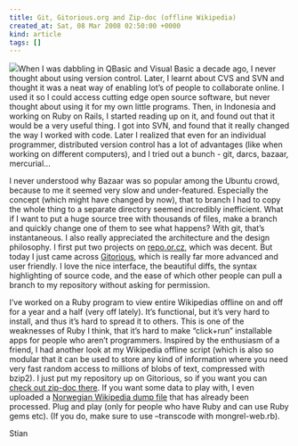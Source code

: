 ```yaml
---
title: Git, Gitorious.org and Zip-doc (offline Wikipedia)
created_at: Sat, 08 Mar 2008 02:50:00 +0000
kind: article
tags: []
---
```


![](http://lh3.google.com/shaklev/R9HuVyFSuWI/AAAAAAAABWA/7QkI1IQbt_w/8c09949d_overview)When
I was dabbling in QBasic and Visual Basic a decade ago, I never thought
about using version control. Later, I learnt about CVS and SVN and
thought it was a neat way of enabling lot’s of people to collaborate
online. I used it so I could access cutting edge open source software,
but never thought about using it for my own little programs. Then, in
Indonesia and working on Ruby on Rails, I started reading up on it, and
found out that it would be a very useful thing. I got into SVN, and
found that it really changed the way I worked with code. Later I
realized that even for an individual programmer, distributed version
control has a lot of advantages (like when working on different
computers), and I tried out a bunch - git, darcs, bazaar, mercurial…

I never understood why Bazaar was so popular among the Ubuntu crowd,
because to me it seemed very slow and under-featured. Especially the
concept (which might have changed by now), that to branch I had to copy
the whole thing to a separate directory seemed incredibly inefficient.
What if I want to put a huge source tree with thousands of files, make a
branch and quickly change one of them to see what happens? With git,
that’s instantaneous. I also really appreciated the architecture and the
design philosophy. I first put two projects on
[repo.or.cz](http://repo.or.cz), which was decent. But today I just came
across [Gitorious](http://gitorious.org), which is really far more
advanced and user friendly. I love the nice interface, the beautiful
diffs, the syntax highlighting of source code, and the ease of which
other people can pull a branch to my repository without asking for
permission.

I’ve worked on a Ruby program to view entire Wikipedias offline on and
off for a year and a half (very off lately). It’s functional, but it’s
very hard to install, and thus it’s hard to spread it to others. This is
one of the weaknesses of Ruby I think, that it’s hard to make
“click+run” installable apps for people who aren’t programmers. Inspired
by the enthusiasm of a friend, I had another look at my Wikipedia
offline script (which is also so modular that it can be used to store
any kind of information where you need very fast random access to
millions of blobs of text, compressed with bzip2). I just put my
repository up on Gitorious, so if you want you can [check out zip-doc
there](http://gitorious.org/projects/zip-doc). If you want some data to
play with, I even uploaded a [Norwegian Wikipedia dump
file](http://reganmian.net/files/no.zdump) that has already been
processed. Plug and play (only for people who have Ruby and can use Ruby
gems etc). (If you do, make sure to use –transcode with mongrel-web.rb).

Stian
